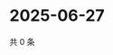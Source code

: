 # 2025-06-27

共 0 条

<!-- BEGIN ZHIHUVIDEO -->
<!-- 最后更新时间 Fri Jun 27 2025 19:10:30 GMT+0800 (China Standard Time) -->

<!-- END ZHIHUVIDEO -->
